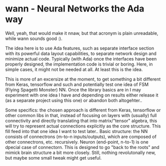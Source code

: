# wann - Neural Networks the Ada way
Well, yeah, that would make it nnaw, but that acronym is plain unreadable, while wann sounds good :).

The idea here is to use Ada features, such as separate interface section with its powerful data layout capabilities, to separate network design and minimize actual code. Typically (with Ada) once the interfaces have been properly designed, the implementation code is trivial or boring. Here, in simple cases, it might not be needed at all. At least this is the idea. 

This is more of an excersize at the moment, to get something a bit different from Keras, tensorflow and such and potentially test one idea of FSM (Flying Spagetti Monster) NN. Once the library basics are in I may experiment with one idea I have and depending on results either release it (as a separate project using this one) or abandon both altogehter..

Some specifics: the chosen approach is different from Keras, tensorflow or other common libs in that, instead of focusing on layers with (usually) full connectivity and directly translating that into matrix/"tensor" algebra, this will try to represent actual connections explicitly as the core structure. This fill feed into that one idea I want to test later..
Basic structure: the NN consists of connectrons (m-to-n inputs/outputs), which are composed of other connectrons, etc. recursively. Neuron (end-point, n-to-1) is one dpecial case of connectorn. This is designed to go "back to the roots" and mimick brain structure a bit more closely. Still, nothing revolutonally new, but maybe some small tweak might get useful. 

